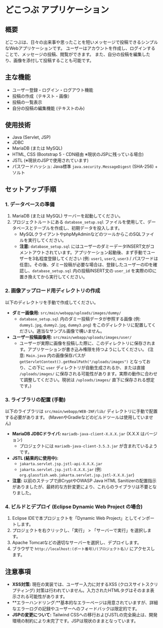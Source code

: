 # どこつぶ アプリケーション

## 概要

どこつぶは、日々の出来事や思ったことを短いメッセージで投稿できるシンプルなWebアプリケーションです。
ユーザーはアカウントを作成し、ログインすることで、メッセージの投稿、閲覧ができます。
また、自分の投稿を編集したり、画像を添付して投稿することも可能です。

## 主な機能

*   ユーザー登録・ログイン・ログアウト機能
*   投稿の作成（テキスト・画像）
*   投稿の一覧表示
*   自分の投稿の編集機能 (テキストのみ)

## 使用技術

*   Java (Servlet, JSP)
*   JDBC
*   MariaDB (または MySQL)
*   HTML, CSS (Bootstrap 5 - CDN経由 ※現状のJSPに残っている場合)
*   JSTL (※現状のJSPで使用されています)
*   パスワードハッシュ: Java標準 `java.security.MessageDigest` (SHA-256) + ソルト

## セットアップ手順

### 1. データベースの準備

1.  MariaDB (または MySQL) サーバーを起動してください。
2.  プロジェクトルートにある `database_setup.sql` ファイルを使用して、データベースとテーブルを作成し、初期データを投入します。
    *   MySQLクライアントやphpMyAdminなどのツールからこのSQLファイルを実行してください。
    *   **注意:** `database_setup.sql` にはユーザーのダミーデータINSERT文がコメントアウトされています。アプリケーション起動後、まず手動でユーザーを3名程度登録してください (例: `user1`, `user2`, `user3` / パスワードは任意)。その後、ダミー投稿が必要な場合は、登録したユーザーのIDを確認し、`database_setup.sql` 内の投稿INSERT文の `user_id` を実際のIDに置き換えてから実行してください。

### 2. 画像アップロード用ディレクトリの作成

以下のディレクトリを手動で作成してください。

*   **ダミー画像用:** `src/main/webapp/uploads/images/dummy/`
    *   `database_setup.sql` 内のダミー投稿データが参照する画像 (例: `dummy1.jpg`, `dummy2.jpg`, `dummy3.png`) をこのディレクトリに配置してください。適当なサンプル画像で構いません。
*   **ユーザー投稿画像用:** `src/main/webapp/uploads/images/user/`
    *   ユーザーが実際に画像を投稿した際に、このディレクトリに保存されます。アプリケーションが書き込み権限を持つようにしてください。 (注意: `Main.java` 内の画像保存パスが `getServletContext().getRealPath("/uploads/images")` となっており、この下に `user` ディレクトリが自動生成されるか、または直接 `/uploads/images/` に保存される可能性があります。実際の動作に合わせて調整してください。現状は `/uploads/images/` 直下に保存される想定です。)

### 3. ライブラリの配置 (手動)

以下のライブラリは `src/main/webapp/WEB-INF/lib/` ディレクトリに手動で配置する必要があります。
(MavenやGradleなどのビルドツールは使用していません)

*   **MariaDB JDBCドライバ:** `mariadb-java-client-X.X.X.jar` (X.X.X はバージョン)
    *   プロジェクトには `mariadb-java-client-3.5.3.jar` が含まれているようです。
*   **JSTL (結果的に使用中):**
    *   `jakarta.servlet.jsp.jstl-api-X.X.X.jar`
    *   `jakarta.servlet.jsp.jstl-X.X.X.jar` (例: `org.glassfish.web.jakarta.servlet.jsp.jstl-X.X.X.jar`)
*   **注意:** 以前のステップでjBCryptやOWASP Java HTML Sanitizerの配置指示がありましたが、最終的な方針変更により、これらのライブラリは不要となりました。

### 4. ビルドとデプロイ (Eclipse Dynamic Web Project の場合)

1.  Eclipse IDEで本プロジェクトを「Dynamic Web Project」としてインポートします。
2.  プロジェクトを右クリックし、「実行」 > 「サーバーで実行」を選択します。
3.  Apache Tomcatなどの適切なサーバーを選択し、デプロイします。
4.  ブラウザで `http://localhost:(ポート番号)/(プロジェクト名)/` にアクセスします。

## 注意事項

*   **XSS対策:** 現在の実装では、ユーザー入力に対するXSS (クロスサイトスクリプティング) 対策は行われていません。入力されたHTMLタグはそのまま表示される可能性があります。
*   **エラーハンドリング:**基本的なエラーページは用意されていますが、詳細なエラーログの記録やユーザーへのフィードバックは限定的です。
*   **JSPの変更について:** Tailwind CSSへの移行およびJSTLの完全廃止は、開発環境の制約により未完了です。JSPは現状のままとなっています。

